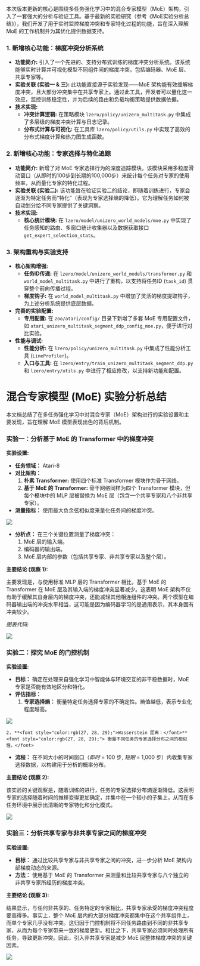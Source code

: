 本次版本更新的核心是围绕多任务强化学习中的混合专家模型（MoE）架构，引入了一套强大的分析与验证工具。基于最新的实验研究（参考《MoE实验分析总结》），我们开发了用于实时监控梯度冲突和专家特化过程的功能，旨在深入理解 MoE 的工作机制并为其优化提供数据支持。

### 1. 新增核心功能：梯度冲突分析系统
+ **功能简介:** 引入了一个先进的、支持分布式训练的梯度冲突分析系统。该系统能够实时计算并可视化模型不同组件间的梯度冲突，包括编码器、MoE 层、共享专家等。
+ **实验关联 (实验一 & 三):** 此功能直接源于实验发现——MoE 架构能有效缓解梯度冲突，且大部分冲突集中在共享专家上。通过此工具，开发者可以量化这一效应，监控训练稳定性，并为后续的路由和负载均衡策略提供数据依据。
+ **技术实现:**
    - **冲突计算逻辑:** 在策略模块 `lzero/policy/unizero_multitask.py` 中集成了多层级的梯度冲突计算与日志记录。
    - **分布式计算与可视化:** 在工具库 `lzero/policy/utils.py` 中实现了高效的分布式梯度计算和热力图生成函数。

### 2. 新增核心功能：专家选择与特化追踪
+ **功能简介:** 新增了对 MoE 专家选择行为的深度追踪模块。该模块采用多粒度滑动窗口（从即时的100步到长期的100,000步）来统计每个任务对专家的使用频率，从而量化专家的特化过程。
+ **实验关联 (实验二):** 该功能旨在验证实验二的结论，即随着训练进行，专家会逐渐为特定任务而“特化”（表现为专家选择熵的降低）。它为理解任务如何被自动划分给不同专家提供了关键洞察。
+ **技术实现:**
    - **核心统计模块:** 在 `lzero/model/unizero_world_models/moe.py` 中实现了任务感知的路由、多窗口统计收集器以及数据获取接口 `get_expert_selection_stats`。

### 3. 架构重构与实验支持
+ **核心架构增强:**
    - **任务ID传递:** 在 `lzero/model/unizero_world_models/transformer.py` 和 `world_model_multitask.py` 中进行了重构，以支持将任务ID (`task_id`) 贯穿整个前向传播过程。
    - **梯度钩子:** 在 `world_model_multitask.py` 中增加了灵活的梯度提取钩子，为上述分析系统提供底层数据。
+ **完善的实验配置:**
    - **专用配置:** 在 `zoo/atari/config/` 目录下新增了多套 MoE 专用配置文件，如 `atari_unizero_multitask_segment_ddp_config_moe.py`，便于进行对比实验。
+ **性能与调试:**
    - **性能分析:** 在 `lzero/policy/unizero_multitask.py` 中集成了性能分析工具 (`LineProfiler`)。
    - **入口与工具:** 在 `lzero/entry/train_unizero_multitask_segment_ddp.py` 和 `lzero/entry/utils.py` 中进行了相应修改，以支持新功能和配置。

# <font style="color:rgb(27, 28, 29);">混合专家模型 (MoE) 实验分析总结</font>
<font style="color:rgb(27, 28, 29);">本文档总结了在多任务强化学习中对混合专家（MoE）架构进行的实验设置和主要发现，旨在理解 MoE 模型表现出色的背后机制。</font>

### <font style="color:rgb(27, 28, 29);">实验一：分析基于 MoE 的 Transformer 中的梯度冲突</font>
**<font style="color:rgb(27, 28, 29);">实验设置:</font>**

+ **<font style="color:rgb(27, 28, 29);">任务领域：</font>**<font style="color:rgb(27, 28, 29);"> Atari-8</font>
+ **<font style="color:rgb(27, 28, 29);">对比架构：</font>**
    1. **<font style="color:rgb(27, 28, 29);">朴素 Transformer:</font>**<font style="color:rgb(27, 28, 29);"> 使用四个标准 Transformer 模块作为骨干网络。</font>
    2. **<font style="color:rgb(27, 28, 29);">基于 MoE 的 Transformer:</font>**<font style="color:rgb(27, 28, 29);"> 骨干网络同样为四个 Transformer 模块，但每个模块中的 MLP 层被替换为 MoE 层（包含一个共享专家和八个非共享专家）。</font>
+ **<font style="color:rgb(27, 28, 29);">测量指标：</font>**<font style="color:rgb(27, 28, 29);"> 使用最大负余弦相似度来量化任务间的梯度冲突。</font>

![](https://cdn.nlark.com/yuque/0/2025/png/22947362/1758900605706-2f47ce39-1eb5-471c-b2aa-9fe98cd6769c.png)

+ **<font style="color:rgb(27, 28, 29);">分析点：</font>**<font style="color:rgb(27, 28, 29);"> 在三个关键位置测量了梯度冲突：</font>
    1. <font style="color:rgb(27, 28, 29);">MoE 层的输入端。</font>
    2. <font style="color:rgb(27, 28, 29);">编码器的输出端。</font>
    3. <font style="color:rgb(27, 28, 29);">MoE 层内部的参数（包括共享专家、非共享专家以及整个层）。</font>

**<font style="color:rgb(27, 28, 29);">主要结论 (观察 1):</font>**

<font style="color:rgb(27, 28, 29);">主要发现是，与使用标准 MLP 层的 Transformer 相比，基于 MoE 的 Transformer 在 MoE 层及其输入端的梯度冲突显著减少。这表明 MoE 架构不仅有助于缓解其自身层内的梯度冲突，还能减轻其他相连组件的冲突。两个模型在编码器输出端的冲突水平相当，这可能是因为编码器学习的是通用表示，其本身固有冲突较少。</font>

_<font style="color:rgb(27, 28, 29);">图表代码:</font>_

![](https://cdn.nlark.com/yuque/0/2025/png/22947362/1758900622719-5b0f776e-8aff-4425-8087-19696ac514a3.png?x-oss-process=image%2Fformat%2Cwebp)

### <font style="color:rgb(27, 28, 29);">实验二：探究 MoE 的门控机制</font>
**<font style="color:rgb(27, 28, 29);">实验设置:</font>**

+ **<font style="color:rgb(27, 28, 29);">目标：</font>**<font style="color:rgb(27, 28, 29);"> 确定在处理来自强化学习中智能体与环境交互的非平稳数据时，MoE 专家是否能有效地区分和特化。</font>
+ **<font style="color:rgb(27, 28, 29);">评估指标：</font>**
    1. **<font style="color:rgb(27, 28, 29);">专家选择熵：</font>**<font style="color:rgb(27, 28, 29);"> 衡量特定任务选择专家的不确定性。熵值越低，表示专业化程度越高。</font>

![](https://cdn.nlark.com/yuque/0/2025/png/22947362/1758900647827-9bdf07f5-bfea-4ae2-b728-6a053ae3c7da.png)

    2. **<font style="color:rgb(27, 28, 29);">Wasserstein 距离：</font>**<font style="color:rgb(27, 28, 29);"> 衡量不同任务的专家选择分布之间的相似性。</font>
+ **<font style="color:rgb(27, 28, 29);">流程：</font>**<font style="color:rgb(27, 28, 29);"> 在不同大小的时间窗口（</font>_<font style="color:rgb(27, 28, 29);">即时</font>_<font style="color:rgb(27, 28, 29);"> = 100 步, </font>_<font style="color:rgb(27, 28, 29);">短期</font>_<font style="color:rgb(27, 28, 29);"> = 1,000 步）内收集专家选择数据，以构建用于分析的概率分布。</font>

**<font style="color:rgb(27, 28, 29);">主要结论 (观察 2):</font>**

<font style="color:rgb(27, 28, 29);">该实验的关键观察是，随着训练的进行，任务的专家选择分布熵逐渐降低。这表明专家的选择随着时间的推移变得更加确定，并集中在一个较小的子集上，从而在多任务环境中展示出清晰的专家特化和分化模式。</font>

![](https://cdn.nlark.com/yuque/0/2025/png/22947362/1758900661959-e19e904f-f1e3-4832-aa06-2ecf60d6e2b5.png)

### <font style="color:rgb(27, 28, 29);">实验三：分析共享专家与非共享专家之间的梯度冲突</font>
**<font style="color:rgb(27, 28, 29);">实验设置:</font>**

+ **<font style="color:rgb(27, 28, 29);">目标：</font>**<font style="color:rgb(27, 28, 29);"> 通过比较共享专家与非共享专家之间的冲突，进一步分析 MoE 架构内部梯度动态的来源。</font>
+ **<font style="color:rgb(27, 28, 29);">方法：</font>**<font style="color:rgb(27, 28, 29);"> 使用基于 MoE 的 Transformer 来测量和比较共享专家与八个独立的非共享专家所经历的梯度冲突。</font>

**<font style="color:rgb(27, 28, 29);">主要结论 (观察 3):</font>**

<font style="color:rgb(27, 28, 29);">结果显示，与任何非共享的、任务特定的专家相比，共享专家承受的梯度冲突程度要高得多。事实上，整个 MoE 层内的大部分梯度冲突都集中在这个共享组件上，而单个专家几乎没有冲突。这归因于门控机制将不同任务路由到不同的非共享专家，从而为每个专家带来一致的梯度更新。相比之下，共享专家必须同时处理所有任务，导致更新冲突。因此，引入非共享专家是减少 MoE 层整体梯度冲突的关键因素。</font>

![](https://cdn.nlark.com/yuque/0/2025/png/22947362/1758900675792-d0ee1bd7-5fba-4ee5-ad6d-c0d719c51823.png)



